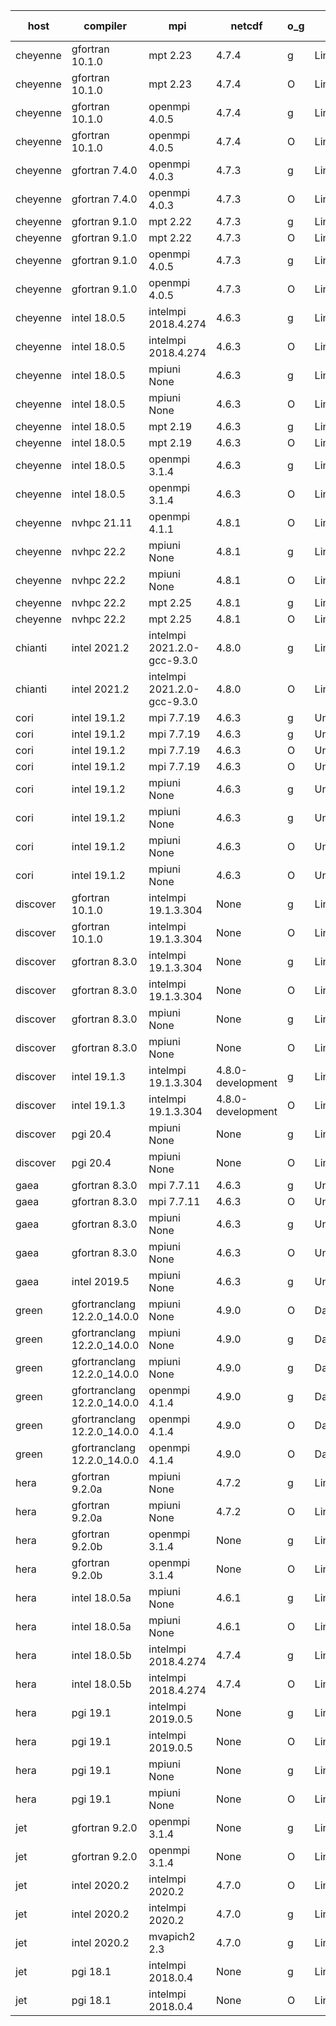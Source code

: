 

| host     | compiler                              | mpi                      | netcdf        | o_g        | os       | build       | u_pass          | u_fail          | s_pass            | s_fail            | e_pass             | e_fail             | nuopc_pass       | nuopc_fail       | artifacts link          |
|----------|---------------------------------------|--------------------------|---------------|------------|----------|-------------|-----------------|-----------------|-------------------|-------------------|--------------------|--------------------|------------------|------------------|-------------------------|
| cheyenne | gfortran 10.1.0 | mpt 2.23  | 4.7.4  | g | Linux | PASS | 13870 | 0 | 49 | 0 | 80 | 0 | 50 | 2 | <a href="https://github.com/esmf-org/esmf-test-artifacts/tree/85fac6ee4f45d1121e9a54a07996b45ed7ba10a2/fix_clang/gfortran/10.1.0/g/mpt/2.23" target="_blank">85fac6e</a> | 
| cheyenne | gfortran 10.1.0 | mpt 2.23  | 4.7.4  | O | Linux | PASS | 13870 | 0 | 49 | 0 | 80 | 0 | 50 | 2 | <a href="https://github.com/esmf-org/esmf-test-artifacts/tree/934fcce138b4a573f67ee1333e407e633680bc43/fix_clang/gfortran/10.1.0/O/mpt/2.23" target="_blank">934fcce</a> | 
| cheyenne | gfortran 10.1.0 | openmpi 4.0.5  | 4.7.4  | g | Linux | PASS | 13870 | 0 | 49 | 0 | 80 | 0 | 50 | 2 | <a href="https://github.com/esmf-org/esmf-test-artifacts/tree/c8f6302cc4c85bd43dd6e32fa8ae9b220b796dc8/fix_clang/gfortran/10.1.0/g/openmpi/4.0.5" target="_blank">c8f6302</a> | 
| cheyenne | gfortran 10.1.0 | openmpi 4.0.5  | 4.7.4  | O | Linux | PASS | 13870 | 0 | 49 | 0 | 80 | 0 | 50 | 2 | <a href="https://github.com/esmf-org/esmf-test-artifacts/tree/146a8d1f0b7ad7e3e8e15a00398113e66d29a132/fix_clang/gfortran/10.1.0/O/openmpi/4.0.5" target="_blank">146a8d1</a> | 
| cheyenne | gfortran 7.4.0 | openmpi 4.0.3  | 4.7.3  | g | Linux | PASS | 13870 | 0 | 49 | 0 | 80 | 0 | 50 | 2 | <a href="https://github.com/esmf-org/esmf-test-artifacts/tree/13b3c7361d3b74cb8f56cd4500ef60968558836f/fix_clang/gfortran/7.4.0/g/openmpi/4.0.3" target="_blank">13b3c73</a> | 
| cheyenne | gfortran 7.4.0 | openmpi 4.0.3  | 4.7.3  | O | Linux | PASS | 13870 | 0 | 49 | 0 | 80 | 0 | 50 | 2 | <a href="https://github.com/esmf-org/esmf-test-artifacts/tree/321c648780d6775ad368409a8e5cbc24edef7e2d/fix_clang/gfortran/7.4.0/O/openmpi/4.0.3" target="_blank">321c648</a> | 
| cheyenne | gfortran 9.1.0 | mpt 2.22  | 4.7.3  | g | Linux | PASS | 13870 | 0 | 49 | 0 | 80 | 0 | 50 | 2 | <a href="https://github.com/esmf-org/esmf-test-artifacts/tree/2892bc3457cd360cc2c8c5357a23f08faed84515/fix_clang/gfortran/9.1.0/g/mpt/2.22" target="_blank">2892bc3</a> | 
| cheyenne | gfortran 9.1.0 | mpt 2.22  | 4.7.3  | O | Linux | PASS | None | None | None | None | None | None | None | None | <a href="https://github.com/esmf-org/esmf-test-artifacts/tree/ec8c460e9385b8138bd55317f8736d6b7aef60f8/fix_clang/gfortran/9.1.0/O/mpt/2.22" target="_blank">ec8c460</a> | 
| cheyenne | gfortran 9.1.0 | openmpi 4.0.5  | 4.7.3  | g | Linux | PASS | 13870 | 0 | 49 | 0 | 80 | 0 | 50 | 2 | <a href="https://github.com/esmf-org/esmf-test-artifacts/tree/6ff16dada77a6fcaea85762f6ada8309c9581cfd/fix_clang/gfortran/9.1.0/g/openmpi/4.0.5" target="_blank">6ff16da</a> | 
| cheyenne | gfortran 9.1.0 | openmpi 4.0.5  | 4.7.3  | O | Linux | PASS | 13870 | 0 | 49 | 0 | 80 | 0 | 50 | 2 | <a href="https://github.com/esmf-org/esmf-test-artifacts/tree/04db1af9587c3b2464954c907a9a17de003809d6/fix_clang/gfortran/9.1.0/O/openmpi/4.0.5" target="_blank">04db1af</a> | 
| cheyenne | intel 18.0.5 | intelmpi 2018.4.274  | 4.6.3  | g | Linux | PASS | 13870 | 0 | 49 | 0 | 80 | 0 | 50 | 2 | <a href="https://github.com/esmf-org/esmf-test-artifacts/tree/a2874d4c3b72c074e92de14f8ed798d0751a0ec4/fix_clang/intel/18.0.5/g/intelmpi/2018.4.274" target="_blank">a2874d4</a> | 
| cheyenne | intel 18.0.5 | intelmpi 2018.4.274  | 4.6.3  | O | Linux | PASS | None | None | None | None | None | None | 0 | 52 | <a href="https://github.com/esmf-org/esmf-test-artifacts/tree/59b81ec313d24f56c1e260cdd42cb625bb536c91/fix_clang/intel/18.0.5/O/intelmpi/2018.4.274" target="_blank">59b81ec</a> | 
| cheyenne | intel 18.0.5 | mpiuni None  | 4.6.3  | g | Linux | PASS | 12314 | 0 | 8 | 0 | 43 | 0 | None | None | <a href="https://github.com/esmf-org/esmf-test-artifacts/tree/aacac1b80ac500916a52304a7b067bc75ff2f1a9/fix_clang/intel/18.0.5/g/mpiuni/None" target="_blank">aacac1b</a> | 
| cheyenne | intel 18.0.5 | mpiuni None  | 4.6.3  | O | Linux | PASS | 12314 | 0 | 8 | 0 | 43 | 0 | None | None | <a href="https://github.com/esmf-org/esmf-test-artifacts/tree/1b2e1d02cdb6816b767dc3d349896a31ae81c47c/fix_clang/intel/18.0.5/O/mpiuni/None" target="_blank">1b2e1d0</a> | 
| cheyenne | intel 18.0.5 | mpt 2.19  | 4.6.3  | g | Linux | PASS | 13870 | 0 | 49 | 0 | 80 | 0 | 50 | 2 | <a href="https://github.com/esmf-org/esmf-test-artifacts/tree/143a9fc0d7054efc4194edda91a097f639dcdda2/fix_clang/intel/18.0.5/g/mpt/2.19" target="_blank">143a9fc</a> | 
| cheyenne | intel 18.0.5 | mpt 2.19  | 4.6.3  | O | Linux | PASS | 13870 | 0 | 49 | 0 | 80 | 0 | 50 | 2 | <a href="https://github.com/esmf-org/esmf-test-artifacts/tree/c28ec932cdc8c2a153b3641c008056dc65cf9fee/fix_clang/intel/18.0.5/O/mpt/2.19" target="_blank">c28ec93</a> | 
| cheyenne | intel 18.0.5 | openmpi 3.1.4  | 4.6.3  | g | Linux | PASS | 13870 | 0 | 49 | 0 | 80 | 0 | 50 | 2 | <a href="https://github.com/esmf-org/esmf-test-artifacts/tree/28ae621d4421ca7583a4f24c9a8a838106689ca4/fix_clang/intel/18.0.5/g/openmpi/3.1.4" target="_blank">28ae621</a> | 
| cheyenne | intel 18.0.5 | openmpi 3.1.4  | 4.6.3  | O | Linux | PASS | 13870 | 0 | 49 | 0 | 80 | 0 | 50 | 2 | <a href="https://github.com/esmf-org/esmf-test-artifacts/tree/ad96426bdd0bb91f98fbb8d669946f9c03f0116d/fix_clang/intel/18.0.5/O/openmpi/3.1.4" target="_blank">ad96426</a> | 
| cheyenne | nvhpc 21.11 | openmpi 4.1.1  | 4.8.1  | O | Linux | PASS | None | None | None | None | None | None | None | None | <a href="https://github.com/esmf-org/esmf-test-artifacts/tree/89acae8f7610e0bc67fa8522b3c1fdaee7fa77ba/fix_clang/nvhpc/21.11/O/openmpi/4.1.1" target="_blank">89acae8</a> | 
| cheyenne | nvhpc 22.2 | mpiuni None  | 4.8.1  | g | Linux | PASS | 11677 | 637 | 4 | 4 | 40 | 3 | None | None | <a href="https://github.com/esmf-org/esmf-test-artifacts/tree/8a9bcc60c22c3c8a3e3afd7e35f146c78001d040/fix_clang/nvhpc/22.2/g/mpiuni/None" target="_blank">8a9bcc6</a> | 
| cheyenne | nvhpc 22.2 | mpiuni None  | 4.8.1  | O | Linux | PASS | 12312 | 2 | 8 | 0 | 43 | 0 | None | None | <a href="https://github.com/esmf-org/esmf-test-artifacts/tree/896a134fe505339166176a446f4d9efa208a0aa0/fix_clang/nvhpc/22.2/O/mpiuni/None" target="_blank">896a134</a> | 
| cheyenne | nvhpc 22.2 | mpt 2.25  | 4.8.1  | g | Linux | PASS | None | None | None | None | None | None | None | None | <a href="https://github.com/esmf-org/esmf-test-artifacts/tree/ffcd84e68151d952920c28dc0afb9c401acb021c/fix_clang/nvhpc/22.2/g/mpt/2.25" target="_blank">ffcd84e</a> | 
| cheyenne | nvhpc 22.2 | mpt 2.25  | 4.8.1  | O | Linux | PASS | None | None | None | None | None | None | None | None | <a href="https://github.com/esmf-org/esmf-test-artifacts/tree/dd48a84ead699b67908387449807046d729c51b4/fix_clang/nvhpc/22.2/O/mpt/2.25" target="_blank">dd48a84</a> | 
| chianti | intel 2021.2 | intelmpi 2021.2.0-gcc-9.3.0  | 4.8.0  | g | Linux | PASS | 13870 | 0 | 49 | 0 | 80 | 0 | 50 | 2 | <a href="https://github.com/esmf-org/esmf-test-artifacts/tree/36718c9dadc5c9deedf3b2b9ea7cd696cdfe58e7/fix_clang/intel/2021.2/g/intelmpi/2021.2.0-gcc-9.3.0" target="_blank">36718c9</a> | 
| chianti | intel 2021.2 | intelmpi 2021.2.0-gcc-9.3.0  | 4.8.0  | O | Linux | PASS | 13870 | 0 | 49 | 0 | 80 | 0 | 50 | 2 | <a href="https://github.com/esmf-org/esmf-test-artifacts/tree/f03f2b92466a87918a45403eeac656ab131d4522/fix_clang/intel/2021.2/O/intelmpi/2021.2.0-gcc-9.3.0" target="_blank">f03f2b9</a> | 
| cori | intel 19.1.2 | mpi 7.7.19  | 4.6.3  | g | Unicos | FAIL | None | None | None | None | None | None | None | None | <a href="https://github.com/esmf-org/esmf-test-artifacts/tree/cfd95a0b2f97e21e04fa91fedf048ae67d316803/fix_clang/intel/19.1.2/g/mpi/7.7.19" target="_blank">cfd95a0</a> | 
| cori | intel 19.1.2 | mpi 7.7.19  | 4.6.3  | g | Unicos | PASS | None | None | None | None | None | None | None | None | <a href="https://github.com/esmf-org/esmf-test-artifacts/tree/79297f4a263de67250e2a31eca1b1e253ef1402a/fix_clang/intel/19.1.2/g/mpi/7.7.19" target="_blank">79297f4</a> | 
| cori | intel 19.1.2 | mpi 7.7.19  | 4.6.3  | O | Unicos | FAIL | None | None | None | None | None | None | None | None | <a href="https://github.com/esmf-org/esmf-test-artifacts/tree/1d6cfd2008856ae23ba19d64bdcc3319e90b4bfe/fix_clang/intel/19.1.2/O/mpi/7.7.19" target="_blank">1d6cfd2</a> | 
| cori | intel 19.1.2 | mpi 7.7.19  | 4.6.3  | O | Unicos | PASS | None | None | None | None | None | None | None | None | <a href="https://github.com/esmf-org/esmf-test-artifacts/tree/74650421b3bdedb2c435620baff51f58a29c5ca5/fix_clang/intel/19.1.2/O/mpi/7.7.19" target="_blank">7465042</a> | 
| cori | intel 19.1.2 | mpiuni None  | 4.6.3  | g | Unicos | FAIL | None | None | None | None | None | None | None | None | <a href="https://github.com/esmf-org/esmf-test-artifacts/tree/074df14cb331f0dfc1eb46efd91de32d004a9fef/fix_clang/intel/19.1.2/g/mpiuni/None" target="_blank">074df14</a> | 
| cori | intel 19.1.2 | mpiuni None  | 4.6.3  | g | Unicos | PASS | None | None | None | None | None | None | None | None | <a href="https://github.com/esmf-org/esmf-test-artifacts/tree/ac08ca0091fc449b061239d873d307dd58c9ce20/fix_clang/intel/19.1.2/g/mpiuni/None" target="_blank">ac08ca0</a> | 
| cori | intel 19.1.2 | mpiuni None  | 4.6.3  | O | Unicos | FAIL | None | None | None | None | None | None | None | None | <a href="https://github.com/esmf-org/esmf-test-artifacts/tree/7769b8c56c435789d5ca859d88fe110145a67f90/fix_clang/intel/19.1.2/O/mpiuni/None" target="_blank">7769b8c</a> | 
| cori | intel 19.1.2 | mpiuni None  | 4.6.3  | O | Unicos | PASS | None | None | None | None | None | None | None | None | <a href="https://github.com/esmf-org/esmf-test-artifacts/tree/78d5a235ee851443dfee663af64567e3f32337a7/fix_clang/intel/19.1.2/O/mpiuni/None" target="_blank">78d5a23</a> | 
| discover | gfortran 10.1.0 | intelmpi 19.1.3.304  | None  | g | Linux | PASS | 13855 | 15 | 49 | 0 | 80 | 0 | 50 | 2 | <a href="https://github.com/esmf-org/esmf-test-artifacts/tree/40a313467e1976a0ccd815110bde7110238307bf/fix_clang/gfortran/10.1.0/g/intelmpi/19.1.3.304" target="_blank">40a3134</a> | 
| discover | gfortran 10.1.0 | intelmpi 19.1.3.304  | None  | O | Linux | PASS | 13855 | 15 | 49 | 0 | 80 | 0 | 50 | 2 | <a href="https://github.com/esmf-org/esmf-test-artifacts/tree/0fa8c99d606b420a73abca8e47793d4c2b6ff9ff/fix_clang/gfortran/10.1.0/O/intelmpi/19.1.3.304" target="_blank">0fa8c99</a> | 
| discover | gfortran 8.3.0 | intelmpi 19.1.3.304  | None  | g | Linux | PASS | 13855 | 15 | 49 | 0 | 80 | 0 | 50 | 2 | <a href="https://github.com/esmf-org/esmf-test-artifacts/tree/c41942fdb27c7399d2b1d2b4d990170c4cea8dbb/fix_clang/gfortran/8.3.0/g/intelmpi/19.1.3.304" target="_blank">c41942f</a> | 
| discover | gfortran 8.3.0 | intelmpi 19.1.3.304  | None  | O | Linux | PASS | 13855 | 15 | 49 | 0 | 80 | 0 | 50 | 2 | <a href="https://github.com/esmf-org/esmf-test-artifacts/tree/5624afea60fa960c5ccc1c200e274b25e8108234/fix_clang/gfortran/8.3.0/O/intelmpi/19.1.3.304" target="_blank">5624afe</a> | 
| discover | gfortran 8.3.0 | mpiuni None  | None  | g | Linux | PASS | 12314 | 0 | 8 | 0 | 43 | 0 | None | None | <a href="https://github.com/esmf-org/esmf-test-artifacts/tree/64b57a07c1701994f52a88766598a994ec95f34e/fix_clang/gfortran/8.3.0/g/mpiuni/None" target="_blank">64b57a0</a> | 
| discover | gfortran 8.3.0 | mpiuni None  | None  | O | Linux | PASS | 12314 | 0 | 8 | 0 | 43 | 0 | None | None | <a href="https://github.com/esmf-org/esmf-test-artifacts/tree/08949d885681ccd4b4ac53cdf54f0f57f5eab40f/fix_clang/gfortran/8.3.0/O/mpiuni/None" target="_blank">08949d8</a> | 
| discover | intel 19.1.3 | intelmpi 19.1.3.304  | 4.8.0-development  | g | Linux | PASS | 13870 | 0 | 49 | 0 | 80 | 0 | 50 | 2 | <a href="https://github.com/esmf-org/esmf-test-artifacts/tree/117a64bda803b24efb05cc38908c49122ec1e53d/fix_clang/intel/19.1.3/g/intelmpi/19.1.3.304" target="_blank">117a64b</a> | 
| discover | intel 19.1.3 | intelmpi 19.1.3.304  | 4.8.0-development  | O | Linux | PASS | 13870 | 0 | 49 | 0 | 80 | 0 | 50 | 2 | <a href="https://github.com/esmf-org/esmf-test-artifacts/tree/d8aed1608c9a57d9eb20fc2578f0894d22dc6cc5/fix_clang/intel/19.1.3/O/intelmpi/19.1.3.304" target="_blank">d8aed16</a> | 
| discover | pgi 20.4 | mpiuni None  | None  | g | Linux | PASS | 11689 | 625 | 4 | 4 | 40 | 3 | None | None | <a href="https://github.com/esmf-org/esmf-test-artifacts/tree/903ece7f4770476324277d2e217d54db6f358dcb/fix_clang/pgi/20.4/g/mpiuni/None" target="_blank">903ece7</a> | 
| discover | pgi 20.4 | mpiuni None  | None  | O | Linux | PASS | 11689 | 625 | 6 | 2 | 40 | 3 | None | None | <a href="https://github.com/esmf-org/esmf-test-artifacts/tree/b42fba25095dc72b17f7a8a78870d667ca674270/fix_clang/pgi/20.4/O/mpiuni/None" target="_blank">b42fba2</a> | 
| gaea | gfortran 8.3.0 | mpi 7.7.11  | 4.6.3  | g | Unicos | FAIL | None | None | None | None | None | None | None | None | <a href="https://github.com/esmf-org/esmf-test-artifacts/tree/16d2f1f080ea9e409deb667076a727785ac4b9d3/fix_clang/gfortran/8.3.0/g/mpi/7.7.11" target="_blank">16d2f1f</a> | 
| gaea | gfortran 8.3.0 | mpi 7.7.11  | 4.6.3  | O | Unicos | PASS | None | None | None | None | None | None | None | None | <a href="https://github.com/esmf-org/esmf-test-artifacts/tree/482b5a7fa07576ce107d27f3aea5a473bf35c601/fix_clang/gfortran/8.3.0/O/mpi/7.7.11" target="_blank">482b5a7</a> | 
| gaea | gfortran 8.3.0 | mpiuni None  | 4.6.3  | g | Unicos | PASS | None | None | None | None | None | None | None | None | <a href="https://github.com/esmf-org/esmf-test-artifacts/tree/6af6e17d96a8c82f7a769f496879e8298874fcad/fix_clang/gfortran/8.3.0/g/mpiuni/None" target="_blank">6af6e17</a> | 
| gaea | gfortran 8.3.0 | mpiuni None  | 4.6.3  | O | Unicos | PASS | None | None | None | None | None | None | None | None | <a href="https://github.com/esmf-org/esmf-test-artifacts/tree/098e0f6695bf10d1fb411ac82e971e9626994543/fix_clang/gfortran/8.3.0/O/mpiuni/None" target="_blank">098e0f6</a> | 
| gaea | intel 2019.5 | mpiuni None  | 4.6.3  | g | Unicos | FAIL | None | None | None | None | None | None | None | None | <a href="https://github.com/esmf-org/esmf-test-artifacts/tree/d8dcf204761ce1f7ba03da18c0bd6b67e39ab936/fix_clang/intel/2019.5/g/mpiuni/None" target="_blank">d8dcf20</a> | 
| green | gfortranclang 12.2.0_14.0.0 | mpiuni None  | 4.9.0  | O | Darwin | PASS | 12314 | 0 | 8 | 0 | 43 | 0 | None | None | <a href="https://github.com/esmf-org/esmf-test-artifacts/tree/2363b20e46ea4738f40ce27dc0101938806ce78d/fix_clang/gfortranclang/12.2.0_14.0.0/O/mpiuni/None" target="_blank">2363b20</a> | 
| green | gfortranclang 12.2.0_14.0.0 | mpiuni None  | 4.9.0  | g | Darwin | PASS | None | None | None | None | None | None | None | None | <a href="https://github.com/esmf-org/esmf-test-artifacts/tree/f24acf462c5cb83534dfe5411c244a4d753c70f0/fix_clang/gfortranclang/12.2.0_14.0.0/g/mpiuni/None" target="_blank">f24acf4</a> | 
| green | gfortranclang 12.2.0_14.0.0 | mpiuni None  | 4.9.0  | g | Darwin | PASS | 12314 | 0 | 8 | 0 | 43 | 0 | None | None | <a href="https://github.com/esmf-org/esmf-test-artifacts/tree/391487d2b77b29ee91abb875f023230752c6e1ce/fix_clang/gfortranclang/12.2.0_14.0.0/g/mpiuni/None" target="_blank">391487d</a> | 
| green | gfortranclang 12.2.0_14.0.0 | openmpi 4.1.4  | 4.9.0  | g | Darwin | PASS | 13869 | 1 | 49 | 0 | 80 | 0 | 40 | 12 | <a href="https://github.com/esmf-org/esmf-test-artifacts/tree/0ed6fc943047e5e0001232a98ac01ca445531545/fix_clang/gfortranclang/12.2.0_14.0.0/g/openmpi/4.1.4" target="_blank">0ed6fc9</a> | 
| green | gfortranclang 12.2.0_14.0.0 | openmpi 4.1.4  | 4.9.0  | O | Darwin | PASS | None | None | None | None | None | None | None | None | <a href="https://github.com/esmf-org/esmf-test-artifacts/tree/c9f3a0b85e278a0e45434261da62afc1f9971ca5/fix_clang/gfortranclang/12.2.0_14.0.0/O/openmpi/4.1.4" target="_blank">c9f3a0b</a> | 
| green | gfortranclang 12.2.0_14.0.0 | openmpi 4.1.4  | 4.9.0  | O | Darwin | PASS | 13869 | 1 | 49 | 0 | 80 | 0 | 40 | 12 | <a href="https://github.com/esmf-org/esmf-test-artifacts/tree/927c3e42aa053d310499b6177b8deb37b5015d21/fix_clang/gfortranclang/12.2.0_14.0.0/O/openmpi/4.1.4" target="_blank">927c3e4</a> | 
| hera | gfortran 9.2.0a | mpiuni None  | 4.7.2  | g | Linux | PASS | 12314 | 0 | 8 | 0 | 43 | 0 | None | None | <a href="https://github.com/esmf-org/esmf-test-artifacts/tree/93a19152e141572707b5ce1ac81d0477bc1b940c/fix_clang/gfortran/9.2.0a/g/mpiuni/None" target="_blank">93a1915</a> | 
| hera | gfortran 9.2.0a | mpiuni None  | 4.7.2  | O | Linux | PASS | 12314 | 0 | 8 | 0 | 43 | 0 | None | None | <a href="https://github.com/esmf-org/esmf-test-artifacts/tree/2556bde729200d9c4973cc1a862ad7cedba61984/fix_clang/gfortran/9.2.0a/O/mpiuni/None" target="_blank">2556bde</a> | 
| hera | gfortran 9.2.0b | openmpi 3.1.4  | None  | g | Linux | PASS | 13870 | 0 | 49 | 0 | 80 | 0 | 52 | 0 | <a href="https://github.com/esmf-org/esmf-test-artifacts/tree/11ffdb05d1a11b56327a759c8622b1eba71cb30b/fix_clang/gfortran/9.2.0b/g/openmpi/3.1.4" target="_blank">11ffdb0</a> | 
| hera | gfortran 9.2.0b | openmpi 3.1.4  | None  | O | Linux | PASS | 13870 | 0 | 49 | 0 | 80 | 0 | 52 | 0 | <a href="https://github.com/esmf-org/esmf-test-artifacts/tree/4b937c1c18a31017253b34beb3c242c0e9d63b13/fix_clang/gfortran/9.2.0b/O/openmpi/3.1.4" target="_blank">4b937c1</a> | 
| hera | intel 18.0.5a | mpiuni None  | 4.6.1  | g | Linux | PASS | 12314 | 0 | 8 | 0 | 43 | 0 | None | None | <a href="https://github.com/esmf-org/esmf-test-artifacts/tree/fc6387adc74d4afb450dff47998f1eccd3b69305/fix_clang/intel/18.0.5a/g/mpiuni/None" target="_blank">fc6387a</a> | 
| hera | intel 18.0.5a | mpiuni None  | 4.6.1  | O | Linux | PASS | 12314 | 0 | 8 | 0 | 43 | 0 | None | None | <a href="https://github.com/esmf-org/esmf-test-artifacts/tree/eaa4d42b2fd2e35bd70376184531b4c51b707bcd/fix_clang/intel/18.0.5a/O/mpiuni/None" target="_blank">eaa4d42</a> | 
| hera | intel 18.0.5b | intelmpi 2018.4.274  | 4.7.4  | g | Linux | PASS | 13870 | 0 | 49 | 0 | 80 | 0 | 52 | 0 | <a href="https://github.com/esmf-org/esmf-test-artifacts/tree/337d88186301eb6364cfd8c3a96aabcd538bf24b/fix_clang/intel/18.0.5b/g/intelmpi/2018.4.274" target="_blank">337d881</a> | 
| hera | intel 18.0.5b | intelmpi 2018.4.274  | 4.7.4  | O | Linux | PASS | 13870 | 0 | 49 | 0 | 80 | 0 | 52 | 0 | <a href="https://github.com/esmf-org/esmf-test-artifacts/tree/5669b1449c91939551090512a3160120787a7b4f/fix_clang/intel/18.0.5b/O/intelmpi/2018.4.274" target="_blank">5669b14</a> | 
| hera | pgi 19.1 | intelmpi 2019.0.5  | None  | g | Linux | PASS | 12995 | 875 | None | None | None | None | None | None | <a href="https://github.com/esmf-org/esmf-test-artifacts/tree/bff472fb718a2b569d6201c48f767aceac657c6b/fix_clang/pgi/19.1/g/intelmpi/2019.0.5" target="_blank">bff472f</a> | 
| hera | pgi 19.1 | intelmpi 2019.0.5  | None  | O | Linux | PASS | 13043 | 827 | None | None | None | None | None | None | <a href="https://github.com/esmf-org/esmf-test-artifacts/tree/2c2ac39dbcf62e87a6f09e0bd38fafa9d72a4631/fix_clang/pgi/19.1/O/intelmpi/2019.0.5" target="_blank">2c2ac39</a> | 
| hera | pgi 19.1 | mpiuni None  | None  | g | Linux | PASS | 11689 | 625 | 4 | 4 | 40 | 3 | None | None | <a href="https://github.com/esmf-org/esmf-test-artifacts/tree/8ac85feb785a82d29c9efcbc033ebd30385c51c6/fix_clang/pgi/19.1/g/mpiuni/None" target="_blank">8ac85fe</a> | 
| hera | pgi 19.1 | mpiuni None  | None  | O | Linux | PASS | 11689 | 625 | 6 | 2 | 40 | 3 | None | None | <a href="https://github.com/esmf-org/esmf-test-artifacts/tree/943649886d57384cb3d4bdca012156f884f4a1bc/fix_clang/pgi/19.1/O/mpiuni/None" target="_blank">9436498</a> | 
| jet | gfortran 9.2.0 | openmpi 3.1.4  | None  | g | Linux | PASS | 13870 | 0 | 49 | 0 | 80 | 0 | 52 | 0 | <a href="https://github.com/esmf-org/esmf-test-artifacts/tree/8a4f3b4a3a5bee5aac295d733cb552df0c8dc14e/fix_clang/gfortran/9.2.0/g/openmpi/3.1.4" target="_blank">8a4f3b4</a> | 
| jet | gfortran 9.2.0 | openmpi 3.1.4  | None  | O | Linux | PASS | 13870 | 0 | 49 | 0 | 80 | 0 | 52 | 0 | <a href="https://github.com/esmf-org/esmf-test-artifacts/tree/307cffcc959242466ad4429f55fc541c89aee1b1/fix_clang/gfortran/9.2.0/O/openmpi/3.1.4" target="_blank">307cffc</a> | 
| jet | intel 2020.2 | intelmpi 2020.2  | 4.7.0  | O | Linux | PASS | 13870 | 0 | 49 | 0 | 80 | 0 | 52 | 0 | <a href="https://github.com/esmf-org/esmf-test-artifacts/tree/60f8105e4ad6329869521715ec3b8bd89d1805cf/fix_clang/intel/2020.2/O/intelmpi/2020.2" target="_blank">60f8105</a> | 
| jet | intel 2020.2 | intelmpi 2020.2  | 4.7.0  | g | Linux | PASS | 13870 | 0 | 49 | 0 | 80 | 0 | 52 | 0 | <a href="https://github.com/esmf-org/esmf-test-artifacts/tree/54e067c05532a514216da4801fd833da761a0727/fix_clang/intel/2020.2/g/intelmpi/2020.2" target="_blank">54e067c</a> | 
| jet | intel 2020.2 | mvapich2 2.3  | 4.7.0  | g | Linux | FAIL | None | None | None | None | None | None | None | None | <a href="https://github.com/esmf-org/esmf-test-artifacts/tree/ce12d56748b1f1452d17176e28fe5b16c6d57657/fix_clang/intel/2020.2/g/mvapich2/2.3" target="_blank">ce12d56</a> | 
| jet | pgi 18.1 | intelmpi 2018.0.4  | None  | g | Linux | FAIL | None | None | None | None | None | None | None | None | <a href="https://github.com/esmf-org/esmf-test-artifacts/tree/4096581743c3e32b69856ec5d8136618df8d8221/fix_clang/pgi/18.1/g/intelmpi/2018.0.4" target="_blank">4096581</a> | 
| jet | pgi 18.1 | intelmpi 2018.0.4  | None  | O | Linux | FAIL | None | None | None | None | None | None | None | None | <a href="https://github.com/esmf-org/esmf-test-artifacts/tree/caddb86ac9197734dcaf397deaa3f8b5872a976d/fix_clang/pgi/18.1/O/intelmpi/2018.0.4" target="_blank">caddb86</a> | 
